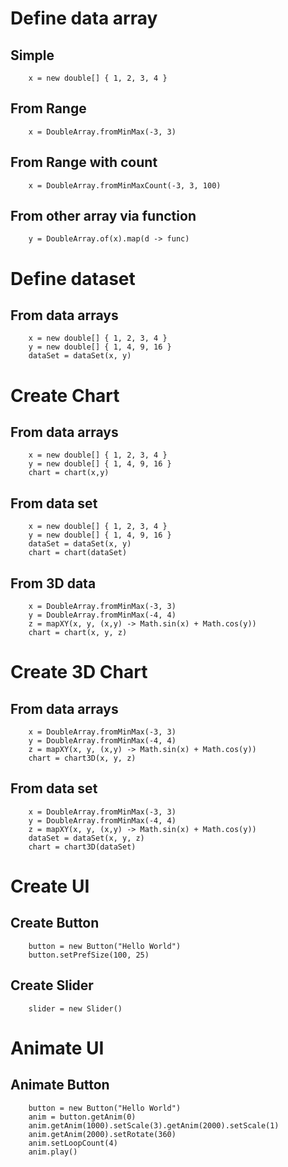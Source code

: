 

# Define data array

## Simple

```
    x = new double[] { 1, 2, 3, 4 }
```

## From Range

```
    x = DoubleArray.fromMinMax(-3, 3)
```

## From Range with count

```
    x = DoubleArray.fromMinMaxCount(-3, 3, 100)
```

## From other array via function

```
    y = DoubleArray.of(x).map(d -> func)
```

# Define dataset

## From data arrays

```
    x = new double[] { 1, 2, 3, 4 }
    y = new double[] { 1, 4, 9, 16 }
    dataSet = dataSet(x, y)
```

# Create Chart

## From data arrays

```
    x = new double[] { 1, 2, 3, 4 }
    y = new double[] { 1, 4, 9, 16 }
    chart = chart(x,y)
```

## From data set

```
    x = new double[] { 1, 2, 3, 4 }
    y = new double[] { 1, 4, 9, 16 }
    dataSet = dataSet(x, y)
    chart = chart(dataSet)
```

## From 3D data

```
    x = DoubleArray.fromMinMax(-3, 3)
    y = DoubleArray.fromMinMax(-4, 4)
    z = mapXY(x, y, (x,y) -> Math.sin(x) + Math.cos(y))
    chart = chart(x, y, z)
```

# Create 3D Chart

## From data arrays

```
    x = DoubleArray.fromMinMax(-3, 3)
    y = DoubleArray.fromMinMax(-4, 4)
    z = mapXY(x, y, (x,y) -> Math.sin(x) + Math.cos(y))
    chart = chart3D(x, y, z)
```

## From data set

```
    x = DoubleArray.fromMinMax(-3, 3)
    y = DoubleArray.fromMinMax(-4, 4)
    z = mapXY(x, y, (x,y) -> Math.sin(x) + Math.cos(y))
    dataSet = dataSet(x, y, z)
    chart = chart3D(dataSet)
```

# Create UI

## Create Button

```
    button = new Button("Hello World")
    button.setPrefSize(100, 25)
```

## Create Slider

```
    slider = new Slider()
```

# Animate UI

## Animate Button

```
    button = new Button("Hello World")
    anim = button.getAnim(0)
    anim.getAnim(1000).setScale(3).getAnim(2000).setScale(1)
    anim.getAnim(2000).setRotate(360)
    anim.setLoopCount(4)
    anim.play()
```

